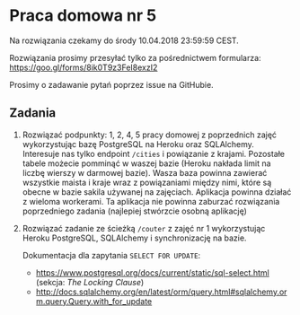 # Praca domowa nr 5

Na rozwiązania czekamy do środy 10.04.2018 23:59:59 CEST.

Rozwiązania prosimy przesyłać tylko za pośrednictwem formularza: https://goo.gl/forms/8ik0T9z3FeI8exzI2 

Prosimy o zadawanie pytań poprzez issue na GitHubie.

## Zadania

1.  Rozwiązać podpunkty: 1, 2, 4, 5 pracy domowej z poprzednich zajęć wykorzystując bazę PostgreSQL na Heroku oraz SQLAlchemy.
    Interesuje nas tylko endpoint `/cities` i powiązanie z krajami.
    Pozostałe tabele możecie pomminąć w waszej bazie (Heroku nakłada limit na liczbę wierszy w darmowej bazie). Wasza baza powinna zawierać wszystkie maista i kraje wraz z powiązaniami między nimi, które są obecne w bazie sakila używanej na zajęciach.
    Aplikacja powinna działać z wieloma workerami.
    Ta aplikacja nie powinna zaburzać rozwiązania poprzedniego zadania (najlepiej stwórzcie osobną aplikację)

2.  Rozwiązać zadanie ze ścieżką `/couter` z zajęć nr 1 wykorzystując Heroku PostgreSQL, SQLAlchemy i synchronizację na bazie.
    
    Dokumentacja dla zapytania `SELECT FOR UPDATE`: 
    * https://www.postgresql.org/docs/current/static/sql-select.html (sekcja: *The Locking Clause*)
    * http://docs.sqlalchemy.org/en/latest/orm/query.html#sqlalchemy.orm.query.Query.with_for_update
